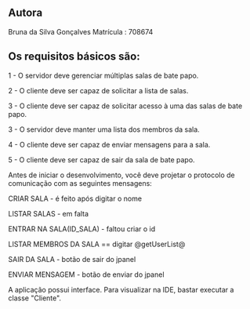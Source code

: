 ## Autora

Bruna da Silva Gonçalves
Matrícula : 708674


## Os requisitos básicos são:

1 - O servidor deve gerenciar múltiplas salas de bate papo.

2 - O cliente deve ser capaz de solicitar a lista de salas.

3 - O cliente deve ser capaz de solicitar acesso à uma das salas de bate papo.

3 - O servidor deve manter uma lista dos membros da sala.

4 - O cliente deve ser capaz de enviar mensagens para a sala.

5 - O cliente deve ser capaz de sair da sala de bate papo.

Antes de iniciar o desenvolvimento, você deve projetar o protocolo de comunicação com as seguintes mensagens:

CRIAR SALA - é feito após digitar o nome 

LISTAR SALAS - em falta

ENTRAR NA SALA(ID_SALA) - faltou criar o id

LISTAR MEMBROS DA SALA == digitar @getUserList@

SAIR DA SALA - botão de sair do jpanel

ENVIAR MENSAGEM - botão de enviar do jpanel


A aplicação possui interface. Para visualizar na IDE, bastar executar a classe "Cliente".